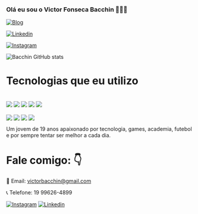 ### Olá eu sou o Victor Fonseca Bacchin 👨🏻‍💻

[![Blog](https://img.shields.io/website?label=Bacchin.com&style=for-the-badge&url=https://bacchin00.github.io/portifolio/)](https://bacchin00.github.io/portifolio/) 

[![Linkedin](https://img.shields.io/badge/LinkedIn-0077B5?style=for-the-badge&logo=linkedin&logoColor=white)](https://www.linkedin.com/in/victor-bacchin-36b96b278/)  

[![Instagram](https://img.shields.io/badge/Instagram-E4405F?style=for-the-badge&logo=instagram&logoColor=white)](https://www.instagram.com/victorbacchin/)  


![Bacchin GitHub stats](https://github-readme-stats.vercel.app/api?username=Bacchin00&show_icons=true&theme=dracula)


# Tecnologias que eu utilizo

<div style= display: inline_block></br>
    <img align="center" src =https://img.shields.io/badge/HTML5-E34F26?style=for-the-badge&logo=html5&logoColor=white /> 
    <img align="center" src =https://img.shields.io/badge/CSS3-1572B6?style=for-the-badge&logo=css3&logoColor=white /> 
    <img align="center" src =https://img.shields.io/badge/JavaScript-F7DF1E?style=for-the-badge&logo=javascript&logoColor=black />
    <img align="center" src =https://img.shields.io/badge/Bootstrap-563D7C?style=for-the-badge&logo=bootstrap&logoColor=whit /> 
    <img align="center" src =https://img.shields.io/badge/React-20232A?style=for-the-badge&logo=react&logoColor=61DAFB />
</div>

<div style= display: inline_block></br>
    <img align="center" src =https://img.shields.io/badge/PHP-777BB4?style=for-the-badge&logo=php&logoColor=white /> 
    <img align="center" src =https://img.shields.io/badge/Java-ED8B00?style=for-the-badge&logo=openjdk&logoColor=white/>  
    <img align="center" src =https://img.shields.io/badge/Python-14354C?style=for-the-badge&logo=python&logoColor=white/>  
    <img align="center" src =https://img.shields.io/badge/PostgreSQL-316192?style=for-the-badge&logo=postgresql&logoColor=white/>  

</div>

Um jovem de 19 anos apaixonado por tecnologia, games, academia, futebol e por sempre tentar ser melhor a cada dia.

# Fale comigo: 👇

📧 Email: victorbacchin@gmail.com

📞 Telefone: 19 99626-4899

[![Instagram](https://img.shields.io/badge/Instagram-E4405F?style=for-the-badge&logo=instagram&logoColor=white)](https://www.instagram.com/victorbacchin/) 
[![Linkedin](https://img.shields.io/badge/LinkedIn-0077B5?style=for-the-badge&logo=linkedin&logoColor=white)](https://www.linkedin.com/in/victor-bacchin-36b96b278/) 
